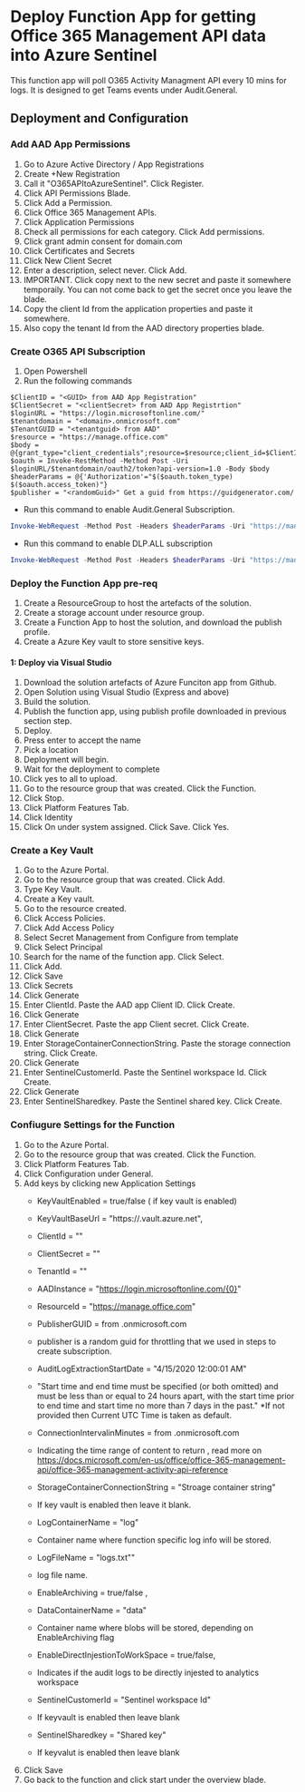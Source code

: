 # Deploy Function App for getting Office 365 Management API data into Azure Sentinel
This function app will poll O365 Activity Managment API every 10 mins for logs.  It is designed to get Teams events under Audit.General.

## Deployment and Configuration
### Add AAD App Permissions
1. Go to Azure Active Directory / App Registrations
2. Create +New Registration
3. Call it "O365APItoAzureSentinel".  Click Register.
4. Click API Permissions Blade.
5. Click Add a Permission.  
6. Click Office 365 Management APIs.
7. Click Application Permissions
8. Check all permissions for each category.  Click Add permissions.
9. Click grant admin consent for domain.com
10. Click Certificates and Secrets
11. Click New Client Secret
12. Enter a description, select never.  Click Add.
13. IMPORTANT.  Click copy next to the new secret and paste it somewhere temporaily.  You can not come back to get the secret once you leave the blade.
14. Copy the client Id from the application properties and paste it somewhere.
15. Also copy the tenant Id from the AAD directory properties blade.

### Create O365 API Subscription
1. Open Powershell
2. Run the following commands

```powerhshell
$ClientID = "<GUID> from AAD App Registration"
$ClientSecret = "<clientSecret> from AAD App Registrtion"
$loginURL = "https://login.microsoftonline.com/"
$tenantdomain = "<domain>.onmicrosoft.com"
$TenantGUID = "<tenantguid> from AAD"
$resource = "https://manage.office.com"
$body = @{grant_type="client_credentials";resource=$resource;client_id=$ClientID;client_secret=$ClientSecret}
$oauth = Invoke-RestMethod -Method Post -Uri $loginURL/$tenantdomain/oauth2/token?api-version=1.0 -Body $body
$headerParams = @{'Authorization'="$($oauth.token_type) $($oauth.access_token)"} 
$publisher = "<randomGuid>" Get a guid from https://guidgenerator.com/
```

* Run this command to enable Audit.General Subscription. 
```powershell
Invoke-WebRequest -Method Post -Headers $headerParams -Uri "https://manage.office.com/api/v1.0/$tenantGuid/activity/feed/subscriptions/start?contentType=Audit.General&PublisherIdentifier=$Publisher"
```
* Run this command to enable DLP.ALL subscription
```powershell
Invoke-WebRequest -Method Post -Headers $headerParams -Uri "https://manage.office.com/api/v1.0/$tenantGuid/activity/feed/subscriptions/start?contentType=DLP.ALL&PublisherIdentifier=$Publisher"
```

### Deploy the Function App pre-req
1. Create a ResourceGroup to host the artefacts of the solution. 
2. Create a storage account under resource group. 
3. Create a Function App to host the solution, and download the publish profile. 
4. Create a Azure Key vault to store sensitive keys. 

#### 1: Deploy via Visual Studio
1. Download the solution artefacts of Azure Funciton app from Github.
2. Open Solution using Visual Studio (Express and above)
3. Build the solution.
4. Publish the function app, using publish profile downloaded in previous section step. 
5. Deploy. 
6. Press enter to accept the name
7. Pick a location
8. Deployment will begin.
9. Wait for the deployment to complete
10. Click yes to all to upload.
11. Go to the resource group that was created.  Click the Function.
12. Click Stop.
13. Click Platform Features Tab.
14. Click Identity
15. Click On under system assigned.  Click Save.  Click Yes.

### Create a Key Vault
1. Go to the Azure Portal.
2. Go to the resource group that was created.  Click Add.
3. Type Key Vault.
4. Create a Key vault.
5. Go to the resource created.
6. Click Access Policies.
7. Click Add Access Policy
8. Select Secret Management from Configure from template
9. Click Select Principal
10. Search for the name of the function app.  Click Select.
11. Click Add.
12. Click Save
13. Click Secrets
14. Click Generate
15. Enter ClientId.  Paste the AAD app Client ID.  Click Create.
16. Click Generate
17. Enter ClientSecret.  Paste the app Client secret.  Click Create.
18. Click Generate
19. Enter StorageContainerConnectionString.  Paste the storage connection string.  Click Create.
20. Click Generate
21. Enter SentinelCustomerId.  Paste the Sentinel workspace Id.  Click Create.
22. Click Generate
23. Enter SentinelSharedkey.  Paste the Sentinel shared key.  Click Create.


### Confiugure Settings for the Function
1. Go to the Azure Portal.
2. Go to the resource group that was created.  Click the Function.
3. Click Platform Features Tab.
4. Click Configuration under General.
5. Add keys by clicking new Application Settings
   * KeyVaultEnabled = true/false ( if key vault is enabled)
   * KeyVaultBaseUrl = "https://<Add Your KeyVault Base Url here>.vault.azure.net",
   * ClientId = "<Add Your Client Id here>"
   * ClientSecret =  "<Add Your Client Secret here>"
   * TenantId = "<Add Your Tenant Id here>"
   * AADInstance = "https://login.microsoftonline.com/{0}"
   * ResourceId = "https://manage.office.com"
   * PublisherGUID = <domain> from <domain>.onmicrosoft.com
   * publisher is a random guid for throttling that we used in steps to create subscription.

   * AuditLogExtractionStartDate = "4/15/2020 12:00:01 AM"
   * "Start time and end time must be specified (or both omitted) and must be less than or equal to 24 hours apart, with the start time prior to  end time and start time no more than 7 days in the past."
   *If not provided then Current UTC Time is taken as default.

   * ConnectionIntervalinMinutes = <domain> from <domain>.onmicrosoft.com
   * Indicating the time range of content to return , read more on https://docs.microsoft.com/en-us/office/office-365-management-api/office-365-management-activity-api-reference

   * StorageContainerConnectionString = "Stroage container string"
   * If key vault is enabled then leave it blank. 

   * LogContainerName = "log"
   * Container name where function specific log info will be stored. 
   * LogFileName = "logs.txt""
   * log file name.

   * EnableArchiving = true/false , 
   * DataContainerName = "data"
   * Container name where blobs will be stored, depending on EnableArchiving flag 

   * EnableDirectInjestionToWorkSpace = true/false,
   * Indicates if the audit logs to be directly injested to analytics workspace


   * SentinelCustomerId = "Sentinel workspace Id"
   * If keyvault is enabled then leave blank
   * SentinelSharedkey = "Shared key"
   * If keyvalut is enabled then leave blank
12. Click Save
13. Go back to the function and click start under the overview blade.
